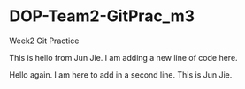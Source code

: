 # DOP-Team2-GitPrac\_m3

Week2 Git Practice

This is hello from Jun Jie. I am adding a new line of code here.



Hello again. I am here to add in a second line. This is Jun Jie.

